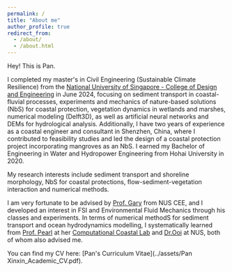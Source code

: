```yaml
---
permalink: /
title: "About me"
author_profile: true
redirect_from: 
  - /about/
  - /about.html
---
```


Hey! This is Pan.

I completed my master's in Civil Engineering (Sustainable Climate Resilience) from the [National University of Singapore - College of Design and Engineering](https://cde.nus.edu.sg/cee/) in June 2024, focusing on sediment transport in coastal-fluvial processes, experiments and mechanics of nature-based solutions (NbS) for coastal protection, vegetation dynamics in wetlands and marshes, numerical modeling (Delft3D), as well as artificial neural networks and DEMs for hydrological analysis. Additionally, I have two years of experience as a coastal engineer and consultant in Shenzhen, China, where I contributed to feasibility studies and led the design of a coastal protection project incorporating mangroves as an NbS. I earned my Bachelor of Engineering in Water and Hydropower Engineering from Hohai University in 2020.

My research interests include sediment transport and shoreline morphology, NbS for coastal protections, flow-sediment-vegetation interaction and numerical methods. 

I am very fortunate to be advised by [Prof. Gary](https://www.garylei.com/) from NUS CEE, and I developed an interest in FSI and Environmental Fluid Mechanics through his classes and experiments. In terms of numerical methodS for sediment transport and ocean hydrodynamics modelling, I systematically learned from [Prof. Pearl](https://cde.nus.edu.sg/cee/staff/li-yuzhu-pearl/) at her [Computational Coastal Lab](https://nus-ccl.com/) and [Dr.Ooi](https://cde.nus.edu.sg/cee/staff/ooi-seng-keat/) at NUS, both of whom also advised me.

You can find my CV here: [Pan's Curriculum Vitae](../assets/Pan Xinxin_Academic_CV.pdf).
